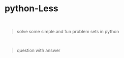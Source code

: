 # python-Less
<br>

 > solve some simple and fun problem sets in python
 
  
  <br>

> question with answer

